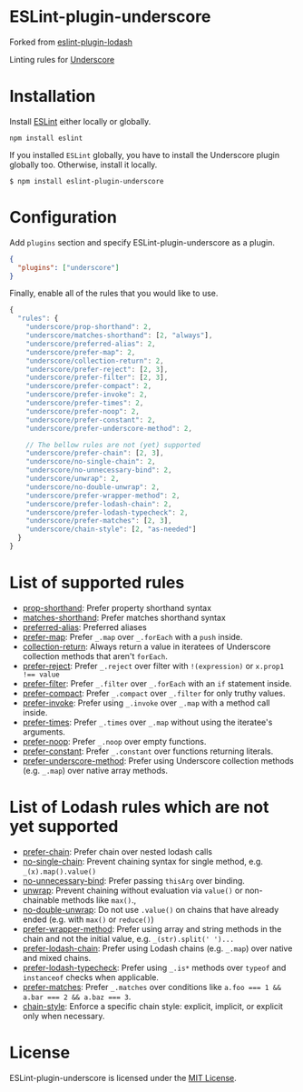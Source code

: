 ESLint-plugin-underscore
===================

Forked from [eslint-plugin-lodash](https://github.com/wix/eslint-plugin-lodash3)

Linting rules for [Underscore](http://underscorejs.org/)

# Installation

Install [ESLint](https://www.github.com/eslint/eslint) either locally or globally.

    npm install eslint

If you installed `ESLint` globally, you have to install the Underscore plugin
globally too. Otherwise, install it locally.

    $ npm install eslint-plugin-underscore

# Configuration

Add `plugins` section and specify ESLint-plugin-underscore as a plugin.

```json
{
  "plugins": ["underscore"]
}
```


Finally, enable all of the rules that you would like to use.

```javascript
{
  "rules": {
    "underscore/prop-shorthand": 2,
    "underscore/matches-shorthand": [2, "always"],
    "underscore/preferred-alias": 2,
    "underscore/prefer-map": 2,
    "underscore/collection-return": 2,
    "underscore/prefer-reject": [2, 3],
    "underscore/prefer-filter": [2, 3],
    "underscore/prefer-compact": 2,
    "underscore/prefer-invoke": 2,
    "underscore/prefer-times": 2,
    "underscore/prefer-noop": 2,
    "underscore/prefer-constant": 2,
    "underscore/prefer-underscore-method": 2,

    // The bellow rules are not (yet) supported
    "underscore/prefer-chain": [2, 3],
    "underscore/no-single-chain": 2,
    "underscore/no-unnecessary-bind": 2,
    "underscore/unwrap": 2,
    "underscore/no-double-unwrap": 2,
    "underscore/prefer-wrapper-method": 2,
    "underscore/prefer-lodash-chain": 2,
    "underscore/prefer-lodash-typecheck": 2,
    "underscore/prefer-matches": [2, 3],
    "underscore/chain-style": [2, "as-needed"]
  }
}
```

# List of supported rules

* [prop-shorthand](docs/rules/prop-shorthand.md): Prefer property shorthand syntax
* [matches-shorthand](docs/rules/matches-shorthand.md): Prefer matches shorthand syntax
* [preferred-alias](docs/rules/preferred-alias.md): Preferred aliases
* [prefer-map](docs/rules/prefer-map.md): Prefer `_.map` over `_.forEach` with a `push` inside.
* [collection-return](docs/rules/collection-return.md): Always return a value in iteratees of Underscore collection methods that aren't `forEach`.
* [prefer-reject](docs/rules/prefer-reject.md): Prefer `_.reject` over filter with `!(expression)` or `x.prop1 !== value`
* [prefer-filter](docs/rules/prefer-filter.md): Prefer `_.filter` over `_.forEach` with an `if` statement inside.
* [prefer-compact](docs/rules/prefer-compact.md): Prefer `_.compact` over `_.filter` for only truthy values.
* [prefer-invoke](docs/rules/prefer-invoke.md): Prefer using `_.invoke` over `_.map` with a method call inside.
* [prefer-times](docs/rules/prefer-times.md): Prefer `_.times` over `_.map` without using the iteratee's arguments.
* [prefer-noop](docs/rules/prefer-noop.md): Prefer `_.noop` over empty functions.
* [prefer-constant](docs/rules/prefer-constant.md): Prefer `_.constant` over functions returning literals.
* [prefer-underscore-method](docs/rules/prefer-underscore-method.md): Prefer using Underscore collection methods (e.g. `_.map`) over native array methods.

# List of Lodash rules which are __not__ yet supported

* [prefer-chain](docs/rules/prefer-chain.md): Prefer chain over nested lodash calls
* [no-single-chain](docs/rules/no-single-chain.md): Prevent chaining syntax for single method, e.g. `_(x).map().value()`
* [no-unnecessary-bind](docs/rules/no-unnecessary-bind.md): Prefer passing `thisArg` over binding.
* [unwrap](docs/rules/unwrap.md): Prevent chaining without evaluation via `value()` or non-chainable methods like `max()`.,
* [no-double-unwrap](docs/rules/no-double-unwrap.md): Do not use `.value()` on chains that have already ended (e.g. with `max()` or `reduce()`)
* [prefer-wrapper-method](docs/rules/prefer-wrapper-method.md): Prefer using array and string methods in the chain and not the initial value, e.g. `_(str).split(' ')...`
* [prefer-lodash-chain](docs/rules/prefer-lodash-chain.md): Prefer using Lodash chains (e.g. `_.map`) over native and mixed chains.
* [prefer-lodash-typecheck](docs/rules/prefer-lodash-typecheck.md): Prefer using `_.is*` methods over `typeof` and `instanceof` checks when applicable.
* [prefer-matches](docs/rules/prefer-matches.md): Prefer `_.matches` over conditions like `a.foo === 1 && a.bar === 2 && a.baz === 3`.
* [chain-style](docs/rules/chain-style.md): Enforce a specific chain style: explicit, implicit, or explicit only when necessary.

# License

ESLint-plugin-underscore is licensed under the [MIT License](http://www.opensource.org/licenses/mit-license.php).

[npm-url]: https://npmjs.org/package/eslint-plugin-underscore
[npm-image]: http://img.shields.io/npm/v/eslint-plugin-underscore.svg?style=flat-square
